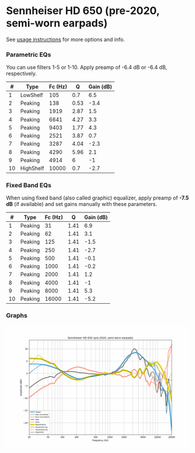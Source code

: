 # Sennheiser HD 650 (pre-2020, semi-worn earpads)
See [usage instructions](https://github.com/jaakkopasanen/AutoEq#usage) for more options and info.

### Parametric EQs
You can use filters 1-5 or 1-10. Apply preamp of -6.4 dB or -6.4 dB, respectively.

|   # | Type      |   Fc (Hz) |    Q |   Gain (dB) |
|-----|-----------|-----------|------|-------------|
|   1 | LowShelf  |       105 | 0.7  |         6.5 |
|   2 | Peaking   |       138 | 0.53 |        -3.4 |
|   3 | Peaking   |      1919 | 2.87 |         1.5 |
|   4 | Peaking   |      6641 | 4.27 |         3.3 |
|   5 | Peaking   |      9403 | 1.77 |         4.3 |
|   6 | Peaking   |      2521 | 3.87 |         0.7 |
|   7 | Peaking   |      3287 | 4.04 |        -2.3 |
|   8 | Peaking   |      4290 | 5.96 |         2.1 |
|   9 | Peaking   |      4914 | 6    |        -1   |
|  10 | HighShelf |     10000 | 0.7  |        -2.7 |

### Fixed Band EQs
When using fixed band (also called graphic) equalizer, apply preamp of **-7.5 dB** (if available) and set gains manually with these parameters.

|   # | Type    |   Fc (Hz) |    Q |   Gain (dB) |
|-----|---------|-----------|------|-------------|
|   1 | Peaking |        31 | 1.41 |         6.9 |
|   2 | Peaking |        62 | 1.41 |         3.1 |
|   3 | Peaking |       125 | 1.41 |        -1.5 |
|   4 | Peaking |       250 | 1.41 |        -2.7 |
|   5 | Peaking |       500 | 1.41 |        -0.1 |
|   6 | Peaking |      1000 | 1.41 |        -0.2 |
|   7 | Peaking |      2000 | 1.41 |         1.2 |
|   8 | Peaking |      4000 | 1.41 |        -1   |
|   9 | Peaking |      8000 | 1.41 |         5.3 |
|  10 | Peaking |     16000 | 1.41 |        -5.2 |

### Graphs
![](./Sennheiser%20HD%20650%20(pre-2020,%20semi-worn%20earpads).png)
